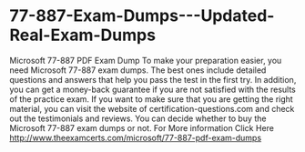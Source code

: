 # 77-887-Exam-Dumps---Updated-Real-Exam-Dumps
Microsoft 77-887 PDF Exam Dump
To make your preparation easier, you need Microsoft 77-887 exam dumps. The best ones include detailed questions and answers that help you pass the test in the first try. In addition, you can get a money-back guarantee if you are not satisfied with the results of the practice exam. If you want to make sure that you are getting the right material, you can visit the website of certification-questions.com and check out the testimonials and reviews. You can decide whether to buy the Microsoft 77-887 exam dumps or not.
For More information Click Here http://www.theexamcerts.com/microsoft/77-887-pdf-exam-dumps
